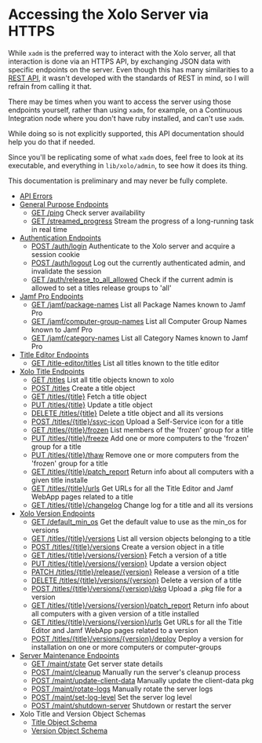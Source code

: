 # Accessing the Xolo Server via HTTPS

While `xadm` is the preferred way to interact with the Xolo server, all that interaction is done via an HTTPS API, by exchanging JSON data with specific endpoints on the server. Even though this has many similarities to a [REST API](https://en.wikipedia.org/wiki/REST), it wasn't developed with the standards of REST in mind, so I will refrain from calling it that.

There may be times when you want to access the server using those endpoints yourself, rather than using `xadm`, for example, on a Continuous Integration node where you don't have ruby installed, and can't use `xadm`.

While doing so is not explicitly supported, this API documentation should help you do that if needed.

Since you'll be replicating some of what `xadm` does, feel free to look at its executable, and everything in `lib/xolo/admin`, to see how it does its thing.

This documentation is preliminary and may never be fully complete.

- [API Errors](errors.md)
- [General Purpose Endpoints](general.md)
  - [GET /ping](general.md#get_ping)
    Check server availability
  - [GET /streamed_progress](general.md#get_streamed_progress)
    Stream the progress of a long-running task in real time
- [Authentication Endpoints](authentication.md)
  - [POST /auth/login](authentication.md#post_auth_login)
    Authenticate to the Xolo server and acquire a session cookie
  - [POST /auth/logout](authentication.md#post_auth_logout)
    Log out the currently authenticated admin, and invalidate the session
  - [GET /auth/release_to_all_allowed](authentication.md#get_release_to_all_allowed)
    Check if the current admin is allowed to set a titles release groups to 'all'
- [Jamf Pro Endpoints](jamf_pro.md)
  - [GET /jamf/package-names](jamf_pro.md#get_jamf_package_names)
    List all Package Names known to Jamf Pro
  - [GET /jamf/computer-group-names](jamf_pro.md#get_jamf_computer_group_names)
    List all Computer Group Names known to Jamf Pro
  - [GET /jamf/category-names](jamf_pro.md#get_jamf_category_names)
    List all Category Names known to Jamf Pro
- [Title Editor Endpoints](title_editor.md)
  - [GET /title-editor/titles](title_editor.md#get_title_editor_titles)
    List all titles known to the title editor
- [Xolo Title Endpoints](titles.md)
  - [GET /titles](titles.md#get_titles)
    List all title objects known to xolo
  - [POST /titles](titles.md#post_titles)
    Create a title object
  - [GET /titles/{title}](titles.md#get_title)
    Fetch a title object
  - [PUT /titles/{title}](titles.md#put_title)
    Update a title object
  - [DELETE /titles/{title}](titles.md#delete_title)
    Delete a title object and all its versions
  - [POST /titles/{title}/ssvc-icon](titles.md#upload_ssvc_icon)
    Upload a Self-Service icon for a title
  - [GET /titles/{title}/frozen](titles.md#frozen_computers)
    List members of the 'frozen' group for a title
  - [PUT /titles/{title}/freeze](titles.md#freeze_computers)
    Add one or more computers to the 'frozen' group for a title
  - [PUT /titles/{title}/thaw](titles.md#thaw_computers)
    Remove one or more computers from the 'frozen' group for a title
  - [GET /titles/{title}/patch_report](titles.md#patch_report)
    Return info about all computers with a given title installe
  - [GET /titles/{title}/urls](titles.md#urls)
    Get URLs for all the Title Editor and Jamf WebApp pages related to a title
  - [GET /titles/{title}/changelog](titles.md#changelog)
    Change log for a title and all its versions
- [Xolo Version Endpoints](versions.md)
  - [GET /default_min_os](versions.md#get_default_min_os)
    Get the default value to use as the min_os for versions
  - [GET /titles/{title}/versions](versions.md#get_versions)
    List all version objects belonging to a title
  - [POST /titles/{title}/versions](versions.md#post_versions)
    Create a version object in a title
  - [GET /titles/{title}/versions/{version}](versions.md#get_version)
    Fetch a version of a title
  - [PUT /titles/{title}/versions/{version}](versions.md#put_version)
    Update a version object
  - [PATCH /titles/{title}/release/{version}](versions.md#release_version)
    Release a version of a title
  - [DELETE /titles/{title}/versions/{version}](versions.md#delete_version)
    Delete a version of a title
  - [POST /titles/{title}/versions/{version}/pkg](versions.md#upload_pkg)
    Upload a .pkg file for a version
  - [GET /titles/{title}/versions/{version}/patch_report](versions.md#patch_report)
    Return info about all computers with a given version of a title installed
  - [GET /titles/{title}/versions/{version}/urls](versions.md#urls)
    Get URLs for all the Title Editor and Jamf WebApp pages related to a version
  - [POST /titles/{title}/versions/{version}/deploy](versions.md#deploy)
    Deploy a version for installation on one or more computers or computer-groups
- [Server Maintenance Endpoints](maintenance.md)
  - [GET /maint/state](maintenance.md#get_maint_state)
    Get server state details
  - [POST /maint/cleanup](maintenance.md#post_maint_cleanup)
    Manually run the server's cleanup process
  - [POST /maint/update-client-data](maintenance.md#post_maint_update_client_data)
    Manually update the client-data pkg
  - [POST /maint/rotate-logs](maintenance.md#post_maint_rotate_logs)
    Manually rotate the server logs
  - [POST /maint/set-log-level](maintenance.md#post_maint_set_log_level)
    Set the server log level
  - [POST /maint/shutdown-server](maintenance.md#post_maint_shutdown_server)
    Shutdown or restart the server
- Xolo Title and Version Object Schemas
  - [Title Object Schema](title-schema.md) 
  - [Version Object Schema](version-schema.md)